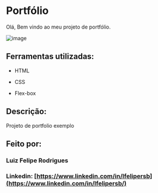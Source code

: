 # Portfólio 
Olá, Bem vindo ao meu projeto de portfólio.

![image](https://user-images.githubusercontent.com/77756047/211304452-220fedf0-f91b-490f-8a65-a60ce860bc5c.png)

## Ferramentas utilizadas:

* HTML

* CSS

* Flex-box

## Descrição:
Projeto de portfolio exemplo 

## Feito por:

### Luiz Felipe Rodrigues

### Linkedin: [https://www.linkedin.com/in/lfelipersb](https://www.linkedin.com/in/lfelipersb/)

